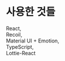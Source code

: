# 사용한 것들
React, <br />
Recoil, <br />
Material UI + Emotion, <br />
TypeScript, <br />
Lottie-React <br />
